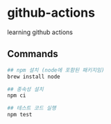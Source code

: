 # github-actions

learning github actions 

## Commands

```bash
## npm 설치 (node에 포함된 패키지임)
brew install node

## 종속성 설치
npm ci

## 테스트 코드 실행
npm test
```
